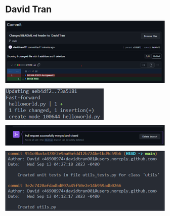 # David Tran
![Image of commit](media/A1.png)

![Merge result](media/A2.png)

![Successful merge from PR](media/A3.png)

![utils.py and utils_tests.py commit](media/A4.png)